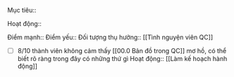 

Mục tiêu::

Hoạt động::

Điểm mạnh::
Điểm yếu:: 
Đối tượng thụ hưởng:: [[Tình nguyện viên QC]]

- [ ] 8/10 thành viên không cảm thấy [[00.0 Bản đồ trong QC]] mơ hồ, có thể biết rõ ràng trong đây có những thứ gì
Hoạt động:: [[Làm kế hoạch hành động]]